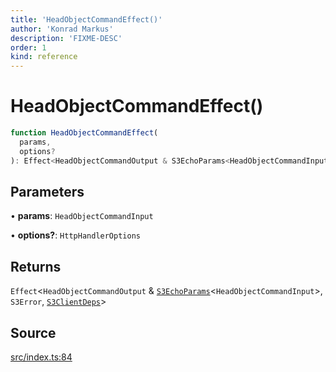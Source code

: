 ```yaml
---
title: 'HeadObjectCommandEffect()'
author: 'Konrad Markus'
description: 'FIXME-DESC'
order: 1
kind: reference
---
```


# HeadObjectCommandEffect()

```ts
function HeadObjectCommandEffect(
  params,
  options?
): Effect<HeadObjectCommandOutput & S3EchoParams<HeadObjectCommandInput>, S3Error, S3ClientDeps>;
```

## Parameters

• **params**: `HeadObjectCommandInput`

• **options?**: `HttpHandlerOptions`

## Returns

`Effect`\<`HeadObjectCommandOutput` & [`S3EchoParams`](/projects/konkerdev-aws-client-effect-s3/reference/type-aliases/s3echoparams)\<`HeadObjectCommandInput`\>, `S3Error`, [`S3ClientDeps`](/projects/konkerdev-aws-client-effect-s3/reference/type-aliases/s3clientdeps)\>

## Source

[src/index.ts:84](https://github.com/konkerdotdev/aws-client-effect-s3/blob/3f8e0eff075dd69bba1d17c99a6862f1e6b4d974/src/index.ts#L84)
